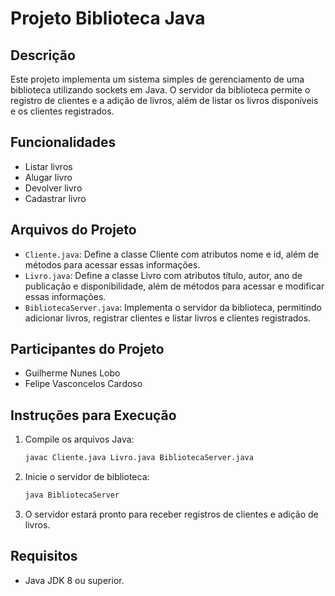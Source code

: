 # Projeto Biblioteca Java

## Descrição
Este projeto implementa um sistema simples de gerenciamento de uma biblioteca utilizando sockets em Java. O servidor da biblioteca permite o registro de clientes e a adição de livros, além de listar os livros disponíveis e os clientes registrados.

## Funcionalidades
- Listar livros
- Alugar livro
- Devolver livro
-  Cadastrar livro

## Arquivos do Projeto
- `Cliente.java`: Define a classe Cliente com atributos nome e id, além de métodos para acessar essas informações.
- `Livro.java`: Define a classe Livro com atributos título, autor, ano de publicação e disponibilidade, além de métodos para acessar e modificar essas informações.
- `BibliotecaServer.java`: Implementa o servidor da biblioteca, permitindo adicionar livros, registrar clientes e listar livros e clientes registrados.

## Participantes do Projeto
- Guilherme Nunes Lobo 
- Felipe Vasconcelos Cardoso

## Instruções para Execução
1. Compile os arquivos Java:
    ```sh
    javac Cliente.java Livro.java BibliotecaServer.java
    ```

2. Inicie o servidor de biblioteca:
    ```sh
    java BibliotecaServer
    ```

3. O servidor estará pronto para receber registros de clientes e adição de livros.

## Requisitos
- Java JDK 8 ou superior.
